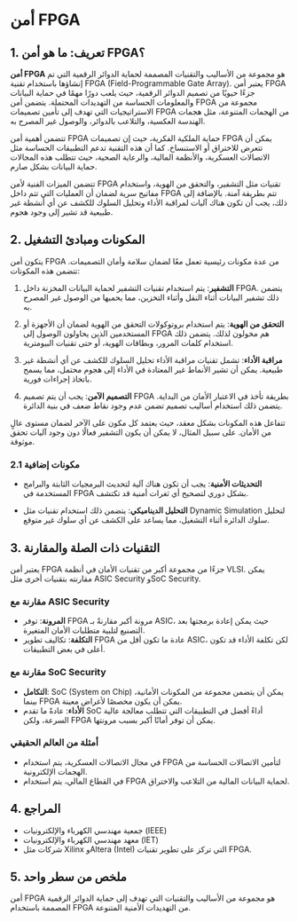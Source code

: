 # أمن FPGA

## 1. تعريف: ما هو **أمن FPGA**؟
**أمن FPGA** هو مجموعة من الأساليب والتقنيات المصممة لحماية الدوائر الرقمية التي تم إنشاؤها باستخدام تقنية FPGA (Field-Programmable Gate Array). يعتبر أمن FPGA جزءًا حيويًا من تصميم الدوائر الرقمية، حيث يلعب دورًا مهمًا في حماية البيانات والمعلومات الحساسة من التهديدات المحتملة. يتضمن أمن FPGA مجموعة من الاستراتيجيات التي تهدف إلى تأمين تصميمات FPGA من الهجمات المتنوعة، مثل هجمات الهندسة العكسية، والتلاعب بالدوائر، والوصول غير المصرح به. 

تتضمن أهمية أمن FPGA حماية الملكية الفكرية، حيث إن تصميمات FPGA يمكن أن تتعرض للاختراق أو الاستنساخ. كما أن هذه التقنية تدعم التطبيقات الحساسة مثل الاتصالات العسكرية، والأنظمة المالية، والرعاية الصحية، حيث تتطلب هذه المجالات حماية البيانات بشكل صارم. 

تتضمن الميزات الفنية لأمن FPGA تقنيات مثل التشفير، والتحقق من الهوية، واستخدام مفاتيح سرية لضمان أن العمليات التي تتم داخل FPGA تتم بطريقة آمنة. بالإضافة إلى ذلك، يجب أن تكون هناك آليات لمراقبة الأداء وتحليل السلوك للكشف عن أي أنشطة غير طبيعية قد تشير إلى وجود هجوم. 

## 2. المكونات ومبادئ التشغيل
يتكون أمن FPGA من عدة مكونات رئيسية تعمل معًا لضمان سلامة وأمان التصميمات. تتضمن هذه المكونات:

1. **التشفير**: يتم استخدام تقنيات التشفير لحماية البيانات المخزنة داخل FPGA. يتضمن ذلك تشفير البيانات أثناء النقل وأثناء التخزين، مما يحميها من الوصول غير المصرح به.

2. **التحقق من الهوية**: يتم استخدام بروتوكولات التحقق من الهوية لضمان أن الأجهزة أو المستخدمين الذين يحاولون الوصول إلى FPGA هم مخولون لذلك. يتضمن ذلك استخدام كلمات المرور، وبطاقات الهوية، أو حتى تقنيات البيومترية.

3. **مراقبة الأداء**: تشمل تقنيات مراقبة الأداء تحليل السلوك للكشف عن أي أنشطة غير طبيعية. يمكن أن تشير الأنماط غير المعتادة في الأداء إلى هجوم محتمل، مما يسمح باتخاذ إجراءات فورية.

4. **التصميم الآمن**: يجب أن يتم تصميم FPGA بطريقة تأخذ في الاعتبار الأمان من البداية. يتضمن ذلك استخدام أساليب تصميم تضمن عدم وجود نقاط ضعف في بنية الدائرة.

تتفاعل هذه المكونات بشكل معقد، حيث يعتمد كل مكون على الآخر لضمان مستوى عالٍ من الأمان. على سبيل المثال، لا يمكن أن يكون التشفير فعالًا دون وجود آليات تحقق موثوقة. 

### 2.1 مكونات إضافية
- **التحديثات الأمنية**: يجب أن تكون هناك آلية لتحديث البرمجيات الثابتة والبرامج المستخدمة في FPGA بشكل دوري لتصحيح أي ثغرات أمنية قد تكتشف.
  
- **التحليل الديناميكي**: يتضمن ذلك استخدام تقنيات مثل Dynamic Simulation لتحليل سلوك الدائرة أثناء التشغيل، مما يساعد على الكشف عن أي سلوك غير متوقع.

## 3. التقنيات ذات الصلة والمقارنة
يعتبر أمن FPGA جزءًا من مجموعة أكبر من تقنيات الأمان في أنظمة VLSI. يمكن مقارنته بتقنيات أخرى مثل ASIC Security وSoC Security. 

### مقارنة مع **ASIC Security**
- **المرونة**: توفر FPGA مرونة أكبر مقارنةً بـ ASIC، حيث يمكن إعادة برمجتها بعد التصنيع لتلبية متطلبات الأمان المتغيرة. 
- **التكلفة**: تكاليف تطوير FPGA عادة ما تكون أقل من ASIC، لكن تكلفة الأداء قد تكون أعلى في بعض التطبيقات.

### مقارنة مع **SoC Security**
- **التكامل**: SoC (System on Chip) يمكن أن يتضمن مجموعة من المكونات الأمانية، بينما FPGA يمكن أن يكون مخصصًا لأغراض معينة.
- **الأداء**: عادةً ما تقدم SoC أداءً أفضل في التطبيقات التي تتطلب معالجة عالية السرعة، ولكن FPGA يمكن أن توفر أمانًا أكبر بسبب مرونتها.

### أمثلة من العالم الحقيقي
- في مجال الاتصالات العسكرية، يتم استخدام FPGA لتأمين الاتصالات الحساسة من الهجمات الإلكترونية.
- في القطاع المالي، يتم استخدام FPGA لحماية البيانات المالية من التلاعب والاختراق.

## 4. المراجع
- جمعية مهندسي الكهرباء والإلكترونيات (IEEE)
- معهد مهندسي الكهرباء والإلكترونيات (IET)
- شركات مثل Xilinx وAltera (Intel) التي تركز على تطوير تقنيات FPGA.

## 5. ملخص من سطر واحد
أمن FPGA هو مجموعة من الأساليب والتقنيات التي تهدف إلى حماية الدوائر الرقمية المصممة باستخدام FPGA من التهديدات الأمنية المتنوعة.